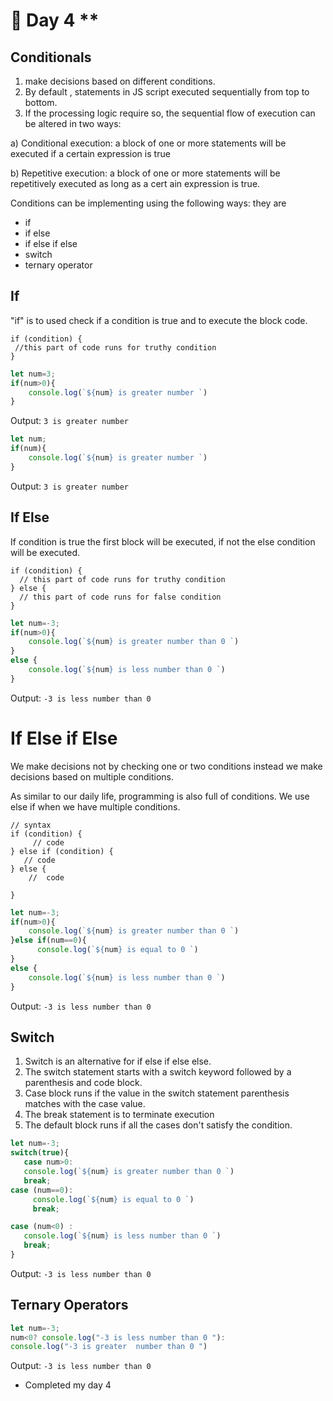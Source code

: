 # 📔 Day 4 **
## Conditionals
1) make decisions based on different conditions.
2)  By default , statements in JS script executed sequentially from top to bottom.
3) If the processing logic require so, the sequential flow of execution can be altered in two ways:

a) Conditional execution: a block of one or more statements will be executed if a certain expression is true

b) Repetitive execution: a block of one or more  statements will be repetitively executed as long as a cert ain expression is true. 

Conditions can be implementing using the following ways:
they are
* if
* if else
* if else if else
* switch
* ternary operator
## If
 "if"  is to used check if a condition is true and to execute the block code. 

```
if (condition) {
 //this part of code runs for truthy condition
} 
```
```javascript
let num=3;
if(num>0){
    console.log(`${num} is greater number `)
}
```
Output:
```` 3 is greater number ````
<br>
```javascript
let num;
if(num){
    console.log(`${num} is greater number `)
}
```
Output:
```` 3 is greater number ````

## If Else
If condition is true the first block will be executed, if not the else condition will be executed.

```
if (condition) {
  // this part of code runs for truthy condition
} else {
  // this part of code runs for false condition
}
```
```javascript
let num=-3;
if(num>0){
    console.log(`${num} is greater number than 0 `)
}
else {
    console.log(`${num} is less number than 0 `)
}
```
Output:
````-3 is less number than 0  ````

# If Else if Else
We make decisions not by checking one or two conditions instead we make decisions based on multiple conditions. 

As similar to our daily life, programming is also full of conditions. We use else if when we have multiple conditions.
```
// syntax
if (condition) {
     // code
} else if (condition) {
   // code
} else {
    //  code

}
```
```javascript
let num=-3;
if(num>0){
    console.log(`${num} is greater number than 0 `)
}else if(num==0){
      console.log(`${num} is equal to 0 `)
}
else {
    console.log(`${num} is less number than 0 `)
}
```
Output:
````-3 is less number than 0  ````
## Switch
1) Switch is an alternative for if else if else else. 
2) The switch statement starts with a switch keyword followed by a parenthesis and code block.
 3) Case block runs if the value in the switch statement parenthesis matches with the case value.
 4)  The break statement is to terminate execution 
 5) The default block runs if all the cases don't satisfy the condition.
 ```javascript
let num=-3;
switch(true){
    case num>0:
    console.log(`${num} is greater number than 0 `)
    break;
 case (num==0):
      console.log(`${num} is equal to 0 `)
      break;

case (num<0) :
    console.log(`${num} is less number than 0 `)
    break;
}
```
Output:
````-3 is less number than 0  ````
## Ternary Operators
 ```javascript
let num=-3;
num<0? console.log("-3 is less number than 0 "):
console.log("-3 is greater  number than 0 ")
```
Output:
````-3 is less number than 0  ````

* Completed my day 4
